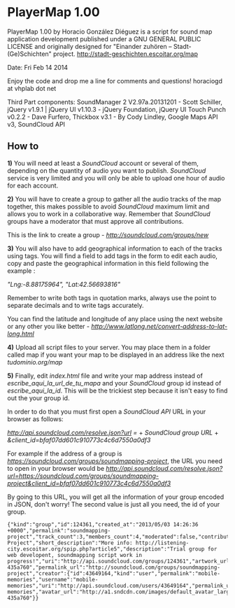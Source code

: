PlayerMap 1.00
==============

PlayerMap 1.00 by Horacio González Diéguez is a script for sound map application development published under a GNU GENERAL PUBLIC LICENSE and originally designed for "Einander zuhören – Stadt-(Ge)Schichten" project.
http://stadt-geschichten.escoitar.org/map

Date: Fri Feb 14 2014

Enjoy the code and drop me a line for comments and questions!
horaciogd at vhplab dot net

Third Part components: SoundManager 2 V2.97a.20131201 - Scott Schiller, jQuery v1.9.1 | jQuery UI v1.10.3 - jQuery Foundation, jQuery UI Touch Punch v0.2.2 - Dave Furfero, Thickbox v3.1 - By Cody Lindley, Google Maps API v3, SoundCloud API


How to
------

**1)** You will need at least a *SoundCloud* account or several of them, depending on the quantity of audio you want to publish. *SoundCloud* service is very limited and you will only be able to upload one hour of audio for each account.

**2)** You will have to create a group to gather all the audio tracks of the map together, this makes possible to avoid *SoundCloud* maximum limit and allows you to work in a collaborative way. Remember that *SoundCloud* groups have a moderator that must approve all contributions.

This is the link to create a group - *http://soundcloud.com/groups/new*


**3)** You will also have to add geographical information to each of the tracks using tags. You will find a field to add tags in the form to edit each audio, copy and paste the geographical information in this field following the example :

*"Lng:-8.88175964", "Lat:42.56693816"*

Remember to write both tags in quotation marks, always use the point to separate decimals and to write tags accurately.

You can find the latitude and longitude of any place using the next website or any other you like better - *http://www.latlong.net/convert-address-to-lat-long.html*


**4)** Upload all script files to your server. You may place them in a folder called map if you want your map to be displayed in an address like the next *tudominio.org/map*


**5)** Finally, edit *index.html* file and write your map address instead of *escribe_aqui_la_url_de_tu_mapa* and your *SoundCloud* group id instead of *escribe_aqui_la_id*. This will be the trickiest step because it isn't easy to find out the your group id.

In order to do that you must first open a *SoundCloud API* URL in your browser as follows:

*http://api.soundcloud.com/resolve.json?url =*
+
*SoundCloud group URL*
+
*&client_id=bfaf07dd601c910773c4c6d7550a0df3*


For example if the address of a group is *https://soundcloud.com/groups/soundmapping-project*, the URL you need to open in your browser would be *http://api.soundcloud.com/resolve.json?url=https://soundcloud.com/groups/soundmapping-project&client_id=bfaf07dd601c910773c4c6d7550a0df3*

By going to this URL, you will get all the information of your group encoded in JSON, don't worry! The second value is just all you need, the id of your group.

	{"kind":"group","id":124361,"created_at":"2013/05/03 14:26:36 +0000","permalink":"soundmapping-project","track_count":3,"members_count":4,"moderated":false,"contributors_count":3,"name":"Soundmapping Project","short_description":"More info: http://listening-city.escoitar.org/spip.php?article5","description":"Trial group for web developent, soundmapping script work in progress!","uri":"http://api.soundcloud.com/groups/124361","artwork_url":"http://a1.sndcdn.com/images/default_avatar_large.png?435a760","permalink_url":"http://soundcloud.com/groups/soundmapping-project","creator":{"id":43649164,"kind":"user","permalink":"mobile-memories","username":"mobile-memories","uri":"http://api.soundcloud.com/users/43649164","permalink_url":"http://soundcloud.com/mobile-memories","avatar_url":"http://a1.sndcdn.com/images/default_avatar_large.png?435a760"}}
